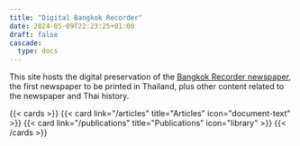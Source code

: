 ```yaml
---
title: "Digital Bangkok Recorder"
date: 2024-05-09T22:23:25+01:00
draft: false
cascade:
  type: docs
---
```

This site hosts the digital preservation of the 
[Bangkok Recorder newspaper](/publications/bangkok_recorder_1844_1845/), the first
newspaper to be printed in Thailand, plus other content related to the newspaper 
and Thai history.

{{< cards >}}
  {{< card link="/articles" title="Articles" icon="document-text" >}}
  {{< card link="/publications" title="Publications" icon="library" >}}
{{< /cards >}}